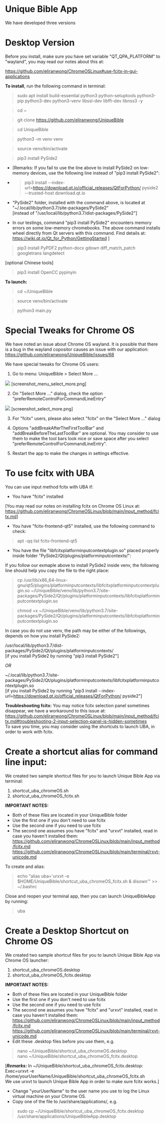 # Unique Bible App

We have developed three versions

# Desktop Version

Before you install, make sure you have set variable "QT_QPA_PLATFORM" to "wayland", you may read our notes about this at:

https://github.com/eliranwong/ChromeOSLinux#use-fcitx-in-gui-applications

<b>To install</b>, run the following command in terminal:

> sudo apt install build-essential python3 python-setuptools python3-pip python3-dev python3-venv libssl-dev libffi-dev libnss3 -y

> cd ~

> git clone https://github.com/eliranwong/UniqueBible

> cd UniqueBible

> python3 -m venv venv

> source venv/bin/activate

> pip3 install PySide2

* [Remarks: If you fail to use the line above to install PySide2 on low-memory devices, use the following line instead of "pip3 install PySide2":

* > pip3 install --index-url=https://download.qt.io/official_releases/QtForPython/ pyside2 --trusted-host download.qt.io

* "PySide2" folder, installed with the command above, is located at "~/.local/lib/python3.7/site-packages/PySide2"<br>
[instead of "/usr/local/lib/python3.7/dist-packages/PySide2"]<br>
* In our testings, command "pip3 install PySide2" encounters memory errors on some low-memory chromebooks.  The above command installs wheel directly from Qt servers with this command.  Find details at: https://wiki.qt.io/Qt_for_Python/GettingStarted
]<br>

> pip3 install PyPDF2 python-docx gdown diff_match_patch googletrans langdetect

[optional Chinese tools]
> pip3 install OpenCC pypinyin

<b>To launch:</b>

> cd ~/UniqueBible

> source venv/bin/activate

> python3 main.py

# Special Tweaks for Chrome OS

We have noted an issue about Chrome OS wayland.  It is possible that there is a bug in the wayland copositor causes an issue with our application:<br>
https://github.com/eliranwong/UniqueBible/issues/68

We have special tweaks for Chrome OS users:

1) Go to menu: UniqueBible > Select More ...

<img src="screenshot_menu_select_more.png">
[screenshot_menu_select_more.png]

2) On "Select More ..." dialog, check the option "preferRemoteControlForCommandLineEntry"

<img src="screenshot_select_more.png">
[screenshot_select_more.png]

3) For "fcitx" users, please also select "fcitx" on the "Select More ..." dialog

4) Options "addBreakAfterTheFirstToolBar" and "addBreakBeforeTheLastToolBar" are optional.  You may consider to use them to make the tool bars look nice or save space after you select "preferRemoteControlForCommandLineEntry".

5) Restart the app to make the changes in settings effective.

# To use fcitx with UBA

You can use input method fcitx with UBA if:

* You have "fcitx" installed

[You may read our notes on installing fcitx on Chrome OS Linux at: https://github.com/eliranwong/ChromeOSLinux/blob/main/input_method/fcitx.md]

* You have "fcitx-frontend-qt5" installed, use the following command to check:

> apt -qq list fcitx-frontend-qt5

* You have the file "libfcitxplatforminputcontextplugin.so" placed properly inside folder "PySide2/Qt/plugins/platforminputcontexts/":

If you follow our exmaple above to install PySide2 inside venv, the following line should help you copy the file to the right place:

> cp /usr/lib/x86_64-linux-gnu/qt5/plugins/platforminputcontexts/libfcitxplatforminputcontextplugin.so ~/UniqueBible/venv/lib/python3.7/site-packages/PySide2/Qt/plugins/platforminputcontexts/libfcitxplatforminputcontextplugin.so

> chmod +x ~/UniqueBible/venv/lib/python3.7/site-packages/PySide2/Qt/plugins/platforminputcontexts/libfcitxplatforminputcontextplugin.so

In case you do not use venv, the path may be either of the followings, depends on how you install PySide2:

/usr/local/lib/python3.7/dist-packages/PySide2/Qt/plugins/platforminputcontexts/<br>
[if you install PySide2 by running "pip3 install PySide2"]

<i>OR</i>

~/.local/lib/python3.7/site-packages/PySide2/Qt/plugins/platforminputcontexts/libfcitxplatforminputcontextplugin.so<br>
[if you install PySide2 by running "pip3 install --index-url=https://download.qt.io/official_releases/QtForPython/ pyside2"]

<b>Troubleshooting fcitx:</b> You may notice fcitx selection panel sometimes disappear, we have a workaround to this issue at:
https://github.com/eliranwong/ChromeOSLinux/blob/main/input_method/fcitx.md#troubleshooting-2-input-selection-panel-is-hidden-sometimes<br>
To save you time, you may consider using the shortcuts to launch UBA, in order to work with fcitx.

# Create a shortcut alias for command line input:

We created two sample shortcut files for you to launch Unique Bible App via terminal:

1) shortcut_uba_chromeOS.sh<br>
2) shortcut_uba_chromeOS_fcitx.sh

<b>IMPORTANT NOTES:</b><br>
* Both of these files are located in your UniqueBible folder
* Use the first one if you don't need to use fcitx<br>
* Use the second one if you need to use fcitx
* The second one assumes you have "fcitx" and "urxvt" installed, read in case you haven't installed them:<br>
https://github.com/eliranwong/ChromeOSLinux/blob/main/input_method/fcitx.md<br>
https://github.com/eliranwong/ChromeOSLinux/blob/main/terminal/rxvt-unicode.md

To create and alias:

> echo "alias uba='urxvt -e $HOME/UniqueBible/shortcut_uba_chromeOS_fcitx.sh & disown'" >> ~/.bashrc

Close and reopen your terminal app, then you can launch UniqueBibleApp by running:

> uba

# Create a Desktop Shortcut on Chrome OS

We created two sample shortcut files for you to launch Unique Bible App via Chrome OS launcher:

1) shortcut_uba_chromeOS.desktop<br>
2) shortcut_uba_chromeOS_fcitx.desktop

<b>IMPORTANT NOTES:</b><br>
* Both of these files are located in your UniqueBible folder
* Use the first one if you don't need to use fcitx<br>
* Use the second one if you need to use fcitx<br>
* The second one assumes you have "fcitx" and "urxvt" installed, read in case you haven't installed them:<br>
https://github.com/eliranwong/ChromeOSLinux/blob/main/input_method/fcitx.md<br>
https://github.com/eliranwong/ChromeOSLinux/blob/main/terminal/rxvt-unicode.md<br>
* Edit these .desktop files before you use them, e.g.

> nano ~/UniqueBible/shortcut_uba_chromeOS.desktop<br>
> nano ~/UniqueBible/shortcut_uba_chromeOS_fcitx.desktop

[<i><b>Remarks:</b></i> In ~/UniqueBible/shortcut_uba_chromeOS_fcitx.desktop:<br>
Exec=urxvt -e /home/yourUserName/UniqueBible/shortcut_uba_chromeOS_fcitx.sh<br>
We use urxvt to launch Unique Bible App in order to make sure fcitx works.]

* Change "yourUserName" to the user name you use to log the Linux virtual machine on your Chrome OS.<br>
* Copy one of the file to /usr/share/applications/, e.g.

> sudo cp ~/UniqueBible/shortcut_uba_chromeOS_fcitx.desktop /usr/share/applications/UniqueBibleApp.desktop
